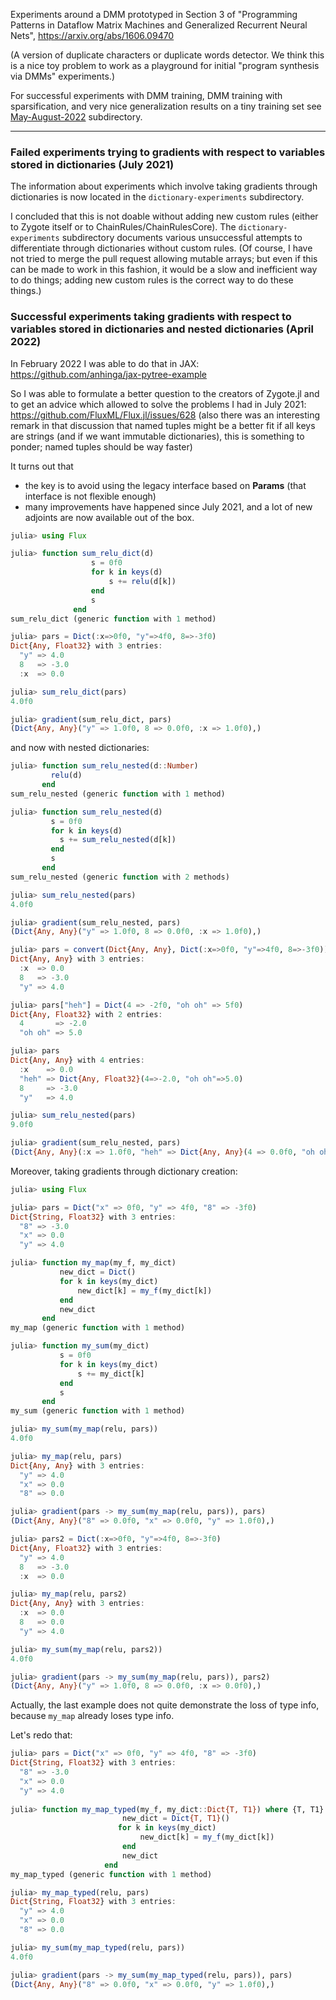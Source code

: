 Experiments around a DMM prototyped in Section 3 of "Programming Patterns in Dataflow Matrix Machines and Generalized Recurrent Neural Nets", https://arxiv.org/abs/1606.09470

(A version of duplicate characters or duplicate words detector. We think this is a nice toy problem to work as a playground for initial "program synthesis via DMMs" experiments.)

For successful experiments with DMM training, DMM training with sparsification, and very nice generalization results on a tiny training set see [May-August-2022](May-August-2022) subdirectory.

---

### Failed experiments trying to gradients with respect to variables stored in dictionaries (July 2021) 

The information about experiments which involve taking gradients through dictionaries is now located in the
`dictionary-experiments` subdirectory.

I concluded that this is not doable without adding new custom rules (either to Zygote itself or to ChainRules/ChainRulesCore).
The `dictionary-experiments` subdirectory documents various unsuccessful attempts to differentiate through dictionaries
without custom rules. (Of course, I have not tried to merge the pull request allowing mutable arrays; but even if this can be
made to work in this fashion, it would be a slow and inefficient way to do things; adding new custom rules is the
correct way to do these things.)

### Successful experiments taking gradients with respect to variables stored in dictionaries and nested dictionaries (April 2022)

In February 2022 I was able to do that in JAX: https://github.com/anhinga/jax-pytree-example

So I was able to formulate a better question to the creators of Zygote.jl and to get an advice which allowed to solve
the problems I had in July 2021: https://github.com/FluxML/Flux.jl/issues/628 (also there was an interesting remark in that discussion 
that named tuples might be a better fit if all keys are strings (and if we want immutable dictionaries), this is something to ponder;
named tuples should be way faster)

It turns out that
   * the key is to avoid using the legacy interface based on **Params** (that interface is not flexible enough)
   * many improvements have happened since July 2021, and a lot of new adjoints are now available out of the box.

```julia
julia> using Flux

julia> function sum_relu_dict(d)
                  s = 0f0
                  for k in keys(d)
                      s += relu(d[k])
                  end
                  s
              end
sum_relu_dict (generic function with 1 method)

julia> pars = Dict(:x=>0f0, "y"=>4f0, 8=>-3f0)
Dict{Any, Float32} with 3 entries:
  "y" => 4.0
  8   => -3.0
  :x  => 0.0

julia> sum_relu_dict(pars)
4.0f0

julia> gradient(sum_relu_dict, pars)
(Dict{Any, Any}("y" => 1.0f0, 8 => 0.0f0, :x => 1.0f0),)
```

and now with nested dictionaries:

```julia
julia> function sum_relu_nested(d::Number)
         relu(d)
       end
sum_relu_nested (generic function with 1 method)

julia> function sum_relu_nested(d)
         s = 0f0
         for k in keys(d)
           s += sum_relu_nested(d[k])
         end
         s
       end
sum_relu_nested (generic function with 2 methods)

julia> sum_relu_nested(pars)
4.0f0

julia> gradient(sum_relu_nested, pars)
(Dict{Any, Any}("y" => 1.0f0, 8 => 0.0f0, :x => 1.0f0),)

julia> pars = convert(Dict{Any, Any}, Dict(:x=>0f0, "y"=>4f0, 8=>-3f0))
Dict{Any, Any} with 3 entries:
  :x  => 0.0
  8   => -3.0
  "y" => 4.0

julia> pars["heh"] = Dict(4 => -2f0, "oh oh" => 5f0)
Dict{Any, Float32} with 2 entries:
  4       => -2.0
  "oh oh" => 5.0

julia> pars
Dict{Any, Any} with 4 entries:
  :x    => 0.0
  "heh" => Dict{Any, Float32}(4=>-2.0, "oh oh"=>5.0)
  8     => -3.0
  "y"   => 4.0

julia> sum_relu_nested(pars)
9.0f0

julia> gradient(sum_relu_nested, pars)
(Dict{Any, Any}(:x => 1.0f0, "heh" => Dict{Any, Any}(4 => 0.0f0, "oh oh" => 1.0f0), 8 => 0.0f0, "y" => 1.0f0),)
```

Moreover, taking gradients through dictionary creation:

```julia
julia> using Flux

julia> pars = Dict("x" => 0f0, "y" => 4f0, "8" => -3f0)
Dict{String, Float32} with 3 entries:
  "8" => -3.0
  "x" => 0.0
  "y" => 4.0

julia> function my_map(my_f, my_dict)
           new_dict = Dict()
           for k in keys(my_dict)
               new_dict[k] = my_f(my_dict[k])
           end
           new_dict
       end
my_map (generic function with 1 method)

julia> function my_sum(my_dict)
           s = 0f0
           for k in keys(my_dict)
               s += my_dict[k]
           end
           s
       end
my_sum (generic function with 1 method)

julia> my_sum(my_map(relu, pars))
4.0f0

julia> my_map(relu, pars)
Dict{Any, Any} with 3 entries:
  "y" => 4.0
  "x" => 0.0
  "8" => 0.0

julia> gradient(pars -> my_sum(my_map(relu, pars)), pars)
(Dict{Any, Any}("8" => 0.0f0, "x" => 0.0f0, "y" => 1.0f0),)

julia> pars2 = Dict(:x=>0f0, "y"=>4f0, 8=>-3f0)
Dict{Any, Float32} with 3 entries:
  "y" => 4.0
  8   => -3.0
  :x  => 0.0

julia> my_map(relu, pars2)
Dict{Any, Any} with 3 entries:
  :x  => 0.0
  8   => 0.0
  "y" => 4.0

julia> my_sum(my_map(relu, pars2))
4.0f0

julia> gradient(pars -> my_sum(my_map(relu, pars)), pars2)
(Dict{Any, Any}("y" => 1.0f0, 8 => 0.0f0, :x => 0.0f0),)
```

Actually, the last example does not quite demonstrate the loss of type info, because `my_map` already loses type info.

Let's redo that:

```julia
julia> pars = Dict("x" => 0f0, "y" => 4f0, "8" => -3f0)
Dict{String, Float32} with 3 entries:
  "8" => -3.0
  "x" => 0.0
  "y" => 4.0
  
julia> function my_map_typed(my_f, my_dict::Dict{T, T1}) where {T, T1}
                         new_dict = Dict{T, T1}()
                        for k in keys(my_dict)
                             new_dict[k] = my_f(my_dict[k])
                         end
                         new_dict
                     end
my_map_typed (generic function with 1 method)

julia> my_map_typed(relu, pars)
Dict{String, Float32} with 3 entries:
  "y" => 4.0
  "x" => 0.0
  "8" => 0.0

julia> my_sum(my_map_typed(relu, pars))
4.0f0

julia> gradient(pars -> my_sum(my_map_typed(relu, pars)), pars)
(Dict{Any, Any}("8" => 0.0f0, "x" => 0.0f0, "y" => 1.0f0),)
```

